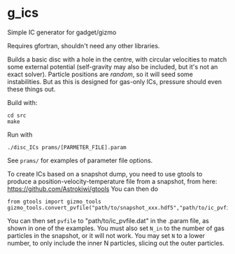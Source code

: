 # g_ics
Simple IC generator for gadget/gizmo

Requires gfortran, shouldn't need any other libraries.

Builds a basic disc with a hole in the centre, with circular velocities to match some external potential (self-gravity may also be included, but it's not an exact solver).
Particle positions are _random_, so it will seed some instabilities. But as this is designed for gas-only ICs, pressure should even these things out.

Build with:

```
cd src
make
```

Run with

```
./disc_ICs prams/[PARMETER_FILE].param
```

See `prams/` for examples of parameter file options.

To create ICs based on a snapshot dump, you need to use gtools to produce a position-velocity-temperature file from a snapshot, from here: https://github.com/Astrokiwi/gtools
You can then do

```
from gtools import gizmo_tools
gizmo_tools.convert_pvfile("path/to/snapshot_xxx.hdf5","path/to/ic_pvfile.dat")
```

You can then set `pvfile` to "path/to/ic_pvfile.dat" in the .param file, as shown in one of the examples.
You must also set `N_in` to the number of gas particles in the snapshot, or it will not work. You may set `N` to a lower number, to only include the inner N particles, slicing out the outer particles.
